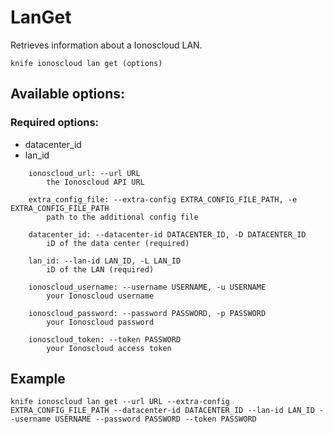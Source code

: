 # LanGet

Retrieves information about a Ionoscloud LAN.

```text
knife ionoscloud lan get (options)
```

## Available options:

### Required options:

* datacenter\_id
* lan\_id

```text
    ionoscloud_url: --url URL
        the Ionoscloud API URL

    extra_config_file: --extra-config EXTRA_CONFIG_FILE_PATH, -e EXTRA_CONFIG_FILE_PATH
        path to the additional config file

    datacenter_id: --datacenter-id DATACENTER_ID, -D DATACENTER_ID
        iD of the data center (required)

    lan_id: --lan-id LAN_ID, -L LAN_ID
        iD of the LAN (required)

    ionoscloud_username: --username USERNAME, -u USERNAME
        your Ionoscloud username

    ionoscloud_password: --password PASSWORD, -p PASSWORD
        your Ionoscloud password

    ionoscloud_token: --token PASSWORD
        your Ionoscloud access token

```
## Example

```text
knife ionoscloud lan get --url URL --extra-config EXTRA_CONFIG_FILE_PATH --datacenter-id DATACENTER_ID --lan-id LAN_ID --username USERNAME --password PASSWORD --token PASSWORD
```
